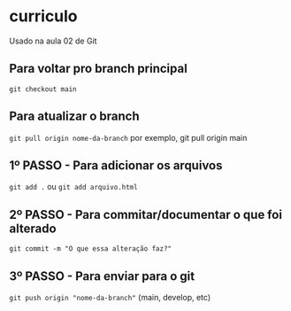 # curriculo
Usado na aula 02 de Git

## Para voltar pro branch principal
`git checkout main`

## Para atualizar o branch
`git pull origin nome-da-branch`
por exemplo, git pull origin main

## 1º PASSO - Para adicionar os arquivos
`git add .` ou `git add arquivo.html`

## 2º PASSO - Para commitar/documentar o que foi alterado
`git commit -m "O que essa alteração faz?"`

## 3º PASSO - Para enviar para o git
`git push origin "nome-da-branch"` (main, develop, etc)